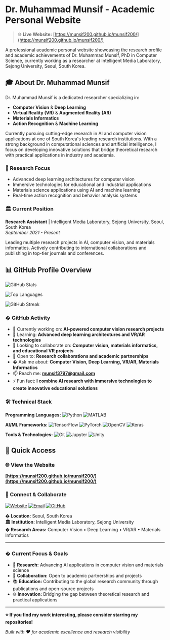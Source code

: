 # Dr. Muhammad Munsif - Academic Personal Website

> 🌐 **Live Website:** [https://munsif200.github.io/munsif200/](https://munsif200.github.io/munsif200/)

A professional academic personal website showcasing the research profile and academic achievements of Dr. Muhammad Munsif, PhD in Computer Science, currently working as a researcher at Intelligent Media Laboratory, Sejong University, Seoul, South Korea.

## 🎓 About Dr. Muhammad Munsif

Dr. Muhammad Munsif is a dedicated researcher specializing in:
- **Computer Vision** & **Deep Learning**
- **Virtual Reality (VR)** & **Augmented Reality (AR)**
- **Materials Informatics**
- **Action Recognition** & **Machine Learning**

Currently pursuing cutting-edge research in AI and computer vision applications at one of South Korea's leading research institutions. With a strong background in computational sciences and artificial intelligence, I focus on developing innovative solutions that bridge theoretical research with practical applications in industry and academia.

### 🔬 Research Focus
- Advanced deep learning architectures for computer vision
- Immersive technologies for educational and industrial applications
- Materials science applications using AI and machine learning
- Real-time action recognition and behavior analysis systems

### 🏛️ Current Position
**Research Assistant** | Intelligent Media Laboratory, Sejong University, Seoul, South Korea  
*September 2021 - Present*

Leading multiple research projects in AI, computer vision, and materials informatics. Actively contributing to international collaborations and publishing in top-tier journals and conferences.

## 📊 GitHub Profile Overview

![GitHub Stats](https://github-readme-stats.vercel.app/api?username=munsif200&show_icons=true&theme=default&hide_border=true&count_private=true)

![Top Languages](https://github-readme-stats.vercel.app/api/top-langs/?username=munsif200&layout=compact&theme=default&hide_border=true)

![GitHub Streak](https://github-readme-streak-stats.herokuapp.com/?user=munsif200&theme=default&hide_border=true)

### � GitHub Activity
- 🔭 Currently working on: **AI-powered computer vision research projects**
- 🌱 Learning: **Advanced deep learning architectures and VR/AR technologies**
- 👯 Looking to collaborate on: **Computer vision, materials informatics, and educational VR projects**
- 🤔 Open to: **Research collaborations and academic partnerships**
- � Ask me about: **Computer Vision, Deep Learning, VR/AR, Materials Informatics**
- 📫 Reach me: **munsif3797@gmail.com**
- ⚡ Fun fact: **I combine AI research with immersive technologies to create innovative educational solutions**

### 🛠️ Technical Stack

**Programming Languages:**
![Python](https://img.shields.io/badge/Python-3776AB?style=flat-square&logo=python&logoColor=white)
![MATLAB](https://img.shields.io/badge/MATLAB-0076A8?style=flat-square&logo=mathworks&logoColor=white)

**AI/ML Frameworks:**
![TensorFlow](https://img.shields.io/badge/TensorFlow-FF6F00?style=flat-square&logo=tensorflow&logoColor=white)
![PyTorch](https://img.shields.io/badge/PyTorch-EE4C2C?style=flat-square&logo=pytorch&logoColor=white)
![OpenCV](https://img.shields.io/badge/OpenCV-27338e?style=flat-square&logo=OpenCV&logoColor=white)
![Keras](https://img.shields.io/badge/Keras-D00000?style=flat-square&logo=Keras&logoColor=white)

**Tools & Technologies:**
![Git](https://img.shields.io/badge/Git-F05032?style=flat-square&logo=git&logoColor=white)
![Jupyter](https://img.shields.io/badge/Jupyter-F37626?style=flat-square&logo=Jupyter&logoColor=white)
![Unity](https://img.shields.io/badge/Unity-000000?style=flat-square&logo=unity&logoColor=white)

## 🚀 Quick Access

### 🌐 View the Website
**[https://munsif200.github.io/munsif200/](https://munsif200.github.io/munsif200/)**

### 🔗 Connect & Collaborate

[![Website](https://img.shields.io/badge/Website-munsif200.github.io-blue?style=for-the-badge&logo=github)](https://munsif200.github.io/munsif200/)
[![Email](https://img.shields.io/badge/Email-munsif3797@gmail.com-red?style=for-the-badge&logo=gmail)](mailto:munsif3797@gmail.com)
[![GitHub](https://img.shields.io/badge/GitHub-munsif200-black?style=for-the-badge&logo=github)](https://github.com/munsif200)

**� Location:** Seoul, South Korea  
**🏛️ Institution:** Intelligent Media Laboratory, Sejong University  
**� Research Areas:** Computer Vision • Deep Learning • VR/AR • Materials Informatics

---

### � Current Focus & Goals

- 🎯 **Research:** Advancing AI applications in computer vision and materials science
- 🤝 **Collaboration:** Open to academic partnerships and projects
- 📚 **Education:** Contributing to the global research community through publications and open-source projects
- 🌐 **Innovation:** Bridging the gap between theoretical research and practical applications

---

**⭐ If you find my work interesting, please consider starring my repositories!**

*Built with ❤️ for academic excellence and research visibility*
